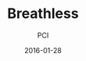 ---
layout: post
title: "Breathless"
cleantitle: "Breathless"
film: "Breathless"
author: PCI
date: 2016-01-28
day: "Thursday"
dd: "28"
mm: "January"
excerpt: ""
image: "/images/eventsS16/breathless.jpg"
location: "Harrison M20"
time: 9:00 PM
tags: 
- event
- upcomingevent
- homepageevent
---